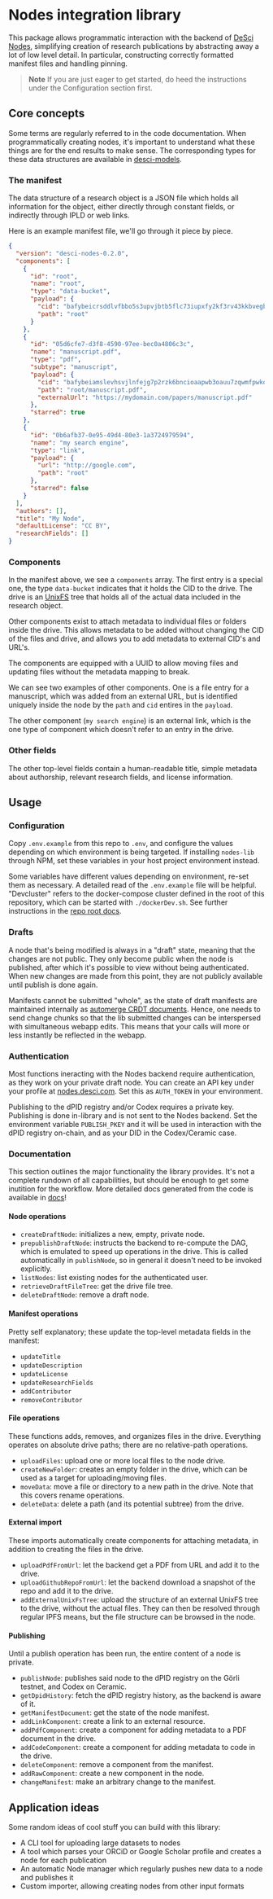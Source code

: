# Nodes integration library
This package allows programmatic interaction with the backend of [DeSci Nodes](https://nodes.desci.com), simplifying creation of research publications by abstracting away a lot of low level detail. In particular, constructing correctly formatted manifest files and handling pinning.

> **Note**
> If you are just eager to get started, do heed the instructions under the Configuration section first.

## Core concepts
Some terms are regularly referred to in the code documentation. When programmatically creating nodes, it's important to understand what these things are for the end results to make sense. The corresponding types for these data structures are available in [desci-models](https://github.com/desci-labs/nodes/blob/develop/desci-models/src/ResearchObject.ts).

### The manifest
The data structure of a research object is a JSON file which holds all information for the object,
either directly through constant fields, or indirectly through IPLD or web links.

Here is an example manifest file, we'll go through it piece by piece.
```json
{
  "version": "desci-nodes-0.2.0",
  "components": [
    {
      "id": "root",
      "name": "root",
      "type": "data-bucket",
      "payload": {
        "cid": "bafybeicrsddlvfbbo5s3upvjbtb5flc73iupxfy2kf3rv43kkbvegbqbwq",
        "path": "root"
      }
    },
    {
      "id": "05d6cfe7-d3f8-4590-97ee-bec0a4806c3c",
      "name": "manuscript.pdf",
      "type": "pdf",
      "subtype": "manuscript",
      "payload": {
        "cid": "bafybeiamslevhsvjlnfejg7p2rzk6bncioaapwb3oauu7zqwmfpwko5ho4",
        "path": "root/manuscript.pdf",
        "externalUrl": "https://mydomain.com/papers/manuscript.pdf"
      },
      "starred": true
    },
    {
      "id": "0b6afb37-0e95-49d4-80e3-1a3724979594",
      "name": "my search engine",
      "type": "link",
      "payload": {
        "url": "http://google.com",
        "path": "root"
      },
      "starred": false
    }
  ],
  "authors": [],
  "title": "My Node",
  "defaultLicense": "CC BY",
  "researchFields": []
}
```

### Components
In the manifest above, we see a `components` array. The first entry is a special one, the type `data-bucket` indicates that it holds the CID to the drive. The drive is an [UnixFS](https://github.com/ipfs/specs/blob/main/UNIXFS.md) tree that holds all of the actual data included in the research object.

Other components exist to attach metadata to individual files or folders inside the drive. This allows metadata to be added without changing the CID of the files and drive, and allows you to add metadata to external CID's and URL's.

The components are equipped with a UUID to allow moving files and updating files without the metadata mapping to break.

We can see two examples of other components. One is a file entry for a manuscript, which was added from an external URL, but is identified uniquely inside the node by the `path` and `cid` entires in the `payload`.

The other component (`my search engine`) is an external link, which is the one type of component which doesn't refer to an entry in the drive.

### Other fields
The other top-level fields contain a human-readable title, simple metadata about authorship, relevant research fields, and license information.

## Usage
### Configuration
Copy `.env.example` from this repo to `.env`, and configure the values depending on which environment is being targeted. If installing `nodes-lib` through NPM, set these variables in your host project environment instead.

Some variables have different values depending on environment, re-set them as necessary. A detailed read of the `.env.example` file will be helpful. "Devcluster" refers to the docker-compose cluster defined in the root of this repository, which can be started with `./dockerDev.sh`. See further instructions in the [repo root docs](../README.md).

### Drafts
A node that's being modified is always in a "draft" state, meaning that the changes are not public. They only become public when the node is published, after which it's possible to view without being authenticated. When new changes are made from this point, they are not publicly available until publish is done again.

Manifests cannot be submitted "whole", as the state of draft manifests are maintained internally as [automerge CRDT documents](https://automerge.org/). Hence, one needs to send change chunks so that the lib submitted changes can be interspersed with simultaneous webapp edits. This means that your calls will more or less instantly be reflected in the webapp.

### Authentication
Most functions ineracting with the Nodes backend require authentication, as they work on your private draft node. You can create an API key under your profile at [nodes.desci.com](https://nodes.desci.com). Set this as `AUTH_TOKEN` in your environment.

Publishing to the dPID registry and/or Codex requires a private key. Publishing is done in-library and is not sent to the Nodes backend. Set the environment variable `PUBLISH_PKEY` and it will be used in interaction with the dPID registry on-chain, and as your DID in the Codex/Ceramic case.

### Documentation
This section outlines the major functionality the library provides. It's not a complete rundown of all capabilities, but should be enough to get some inutition for the workflow.
More detailed docs generated from the code is available in [docs](./docs/index.html)!

#### Node operations
- `createDraftNode`: initializes a new, empty, private node.
- `prepublishDraftNode`: instructs the backend to re-compute the DAG, which is emulated to speed up operations in the drive. This is called automatically in `publishNode`, so in general it doesn't need to be invoked explicitly.
- `listNodes`: list existing nodes for the authenticated user.
- `retrieveDraftFileTree`: get the drive file tree.
- `deleteDraftNode`: remove a draft node.

#### Manifest operations
Pretty self explanatory; these update the top-level metadata fields in the manifest:
- `updateTitle`
- `updateDescription`
- `updateLicense`
- `updateResearchFields`
- `addContributor`
- `removeContributor`

#### File operations
These functions adds, removes, and organizes files in the drive. Everything operates on absolute drive paths; there are no relative-path operations.
- `uploadFiles`: upload one or more local files to the node drive.
- `createNewFolder`: creates an empty folder in the drive, which can be used as a target for uploading/moving files.
- `moveData`: move a file or directory to a new path in the drive. Note that this covers rename operations.
- `deleteData`: delete a path (and its potential subtree) from the drive.

#### External import
These imports automatically create components for attaching metadata, in addition to creating the files in the drive.
- `uploadPdfFromUrl`: let the backend get a PDF from URL and add it to the drive.
- `uploadGithubRepoFromUrl`: let the backend download a snapshot of the repo and add it to the drive.
- `addExternalUnixFsTree`: upload the structure of an external UnixFS tree to the drive, without the actual files. They can then be resolved through regular IPFS means, but the file structure can be browsed in the node.

#### Publishing
Until a publish operation has been run, the entire content of a node is private.
- `publishNode`: publishes said node to the dPID registry on the Görli testnet, and Codex on Ceramic.
- `getDpidHistory`: fetch the dPID registry history, as the backend is aware of it.
- `getManifestDocument`: get the state of the node manifest.
- `addLinkComponent`: create a link to an external resource.
- `addPdfComponent`: create a component for adding metadata to a PDF document in the drive.
- `addCodeComponent`: create a component for adding metadata to code in the drive.
- `deleteComponent`: remove a component from the manifest.
- `addRawComponent`: create a new component in the node.
- `changeManifest`: make an arbitrary change to the manifest.

## Application ideas
Some random ideas of cool stuff you can build with this library:
- A CLI tool for uploading large datasets to nodes
- A tool which parses your ORCiD or Google Scholar profile and creates a node for each publication
- An automatic Node manager which regularly pushes new data to a node and publishes it
- Custom importer, allowing creating nodes from other input formats
